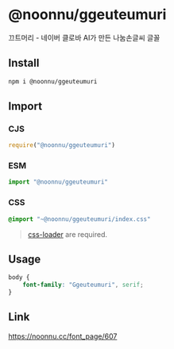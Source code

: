 # @noonnu/ggeuteumuri
끄트머리 - 네이버 클로바 AI가 만든 나눔손글씨 글꼴

## Install
```sh
npm i @noonnu/ggeuteumuri
```
## Import
### CJS
```js
require("@noonnu/ggeuteumuri")
```
### ESM
```js
import "@noonnu/ggeuteumuri"
```
### CSS 
```css
@import "~@noonnu/ggeuteumuri/index.css"
```
> [css-loader](https://github.com/webpack-contrib/css-loader) are required.

## Usage
```css
body {
    font-family: "Ggeuteumuri", serif;
}
```

## Link
https://noonnu.cc/font_page/607